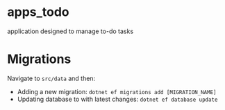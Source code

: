 # apps_todo
application designed to manage to-do tasks

# Migrations
Navigate to `src/data` and then:
- Adding a new migration: `dotnet ef migrations add [MIGRATION_NAME]`
- Updating database to with latest changes: `dotnet ef database update`